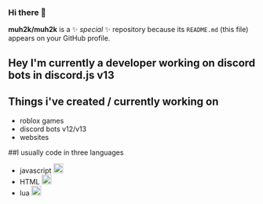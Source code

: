 ### Hi there 👋

**muh2k/muh2k** is a ✨ _special_ ✨ repository because its `README.md` (this file) appears on your GitHub profile.
## Hey I'm currently a developer working on discord bots in discord.js v13


## Things i've created / currently working on
* roblox games
* discord bots v12/v13
* websites

##I usually code in three languages
* javascript <img src="https://miro.medium.com/max/1838/1*6ahbWjp_g9hqhaTDSJOL1Q.png" alt="javascript LOGO" width="20" height="20"/>
* HTML <img src="https://cdn0.iconfinder.com/data/icons/IS_html5-icons/512/logo.png" alt="HTML LOGO" width="20" height="20"/>
* lua <img src="https://image.flaticon.com/icons/png/512/29/29175.png" alt="lua LOGO" width="20" height="20"/>
